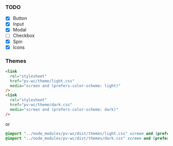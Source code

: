 ### TODO

- [x] Button
- [x] Input
- [x] Modal
- [ ] Checkbox
- [x] Spin
- [x] Icons

### Themes

```html
<link
  rel="stylesheet"
  href="pv-wc/theme/light.css"
  media="screen and (prefers-color-scheme: light)"
/>
<link
  rel="stylesheet"
  href="pv-wc/theme/dark.css"
  media="screen and (prefers-color-scheme: dark)"
/>
```
or

```css
@import "../node_modules/pv-wc/dist/themes/light.css" screen and (prefers-color-scheme: light);
@import "../node_modules/pv-wc/dist/themes/dark.css" screen and (prefers-color-scheme: dark);
```